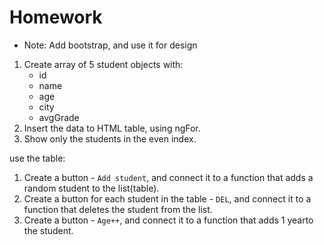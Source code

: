 # Homework

- Note: Add bootstrap, and use it for design

1. Create array of 5 student objects with:
   - id
   - name
   - age
   - city
   - avgGrade
2. Insert the data to HTML table, using ngFor.
3. Show only the students in the even index.

use the table:

1. Create a button - `Add student`, and connect it to a function that adds a random student to the list(table).
2. Create a button for each student in the table - `DEL`, and connect it to a function that deletes the student from the list.
3. Create a button - `Age++`, and connect it to a function that adds 1 yearto the student.
